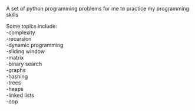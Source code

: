 A set of python programming problems for me to practice my programming skills

Some topics include:  
-complexity  
-recursion  
-dynamic programming  
-sliding window  
-matrix  
-binary search  
-graphs  
-hashing  
-trees  
-heaps  
-linked lists  
-oop
